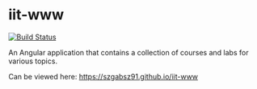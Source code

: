 # iit-www

[![Build Status](https://travis-ci.org/szgabsz91/iit-www.svg?branch=master)](https://travis-ci.org/szgabsz91/iit-www)

An Angular application that contains a collection of courses and labs for various topics.

Can be viewed here: <a href="https://szgabsz91.github.io/iit-www" target="_blank">https://szgabsz91.github.io/iit-www</a>
